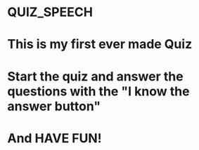 # QUIZ_SPEECH
# This is my first ever made Quiz
# Start the quiz and answer the questions with the "I know the answer button"
# And HAVE FUN!